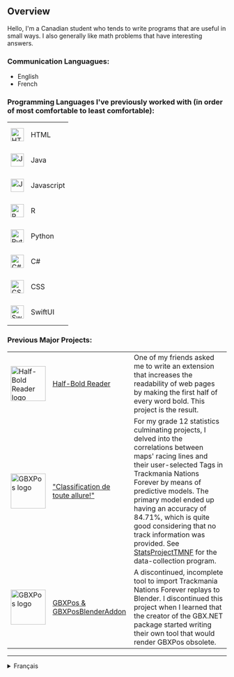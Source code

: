 ## Overview
Hello, I'm a Canadian student who tends to write programs that are useful in small ways. I also generally like math problems that have interesting answers.

### Communication Languagues:
+ English
+ French

### Programming Languages I've previously worked with (in order of most comfortable to least comfortable):

<table>
    <tr>
        <td valign="center">
            <img src="https://github.com/user-attachments/assets/e96d8ff0-947d-40bd-86ca-e79f784fae2d" alt="HTML logo" width="30"/>
        </td>
        <td>
            <p>HTML</p>
        </td>
    </tr>
    <tr>
        <td valign="center">
            <img src="https://github.com/user-attachments/assets/5fc46e70-5de2-4d3a-b871-ad606baad551" alt="Java logo" width="30"/>
        </td>
        <td>
            <p>Java</p>
        </td>
    </tr>
    <tr>
        <td valign="center">
            <img src="https://github.com/user-attachments/assets/b2de5beb-a5eb-4ac5-9e9d-1e65d2cf4a1a" alt="Javascript logo" width="30"/>
        </td>
        <td>
            <p>Javascript</p>
        </td>
    </tr>
    <tr>
        <td valign="center">
            <img src="https://github.com/user-attachments/assets/1a594c53-eb83-4600-906e-225094b36743" alt="R logo" width="30"/>
        </td>
        <td>
            <p>R</p>
        </td>
    </tr>
    <tr>
        <td valign="center">
            <img src="https://github.com/user-attachments/assets/9064270e-e62f-4258-9a6d-72c863746677" alt="Python logo" width="30"/>
        </td>
        <td>
            <p>Python</p>
        </td>
    </tr>
    <tr>
        <td valign="center">
            <img src="https://github.com/user-attachments/assets/81de25d4-2cb5-44ee-9076-abafc81d6903" alt="C# logo" width="30"/>
        </td>
        <td>
            <p>C#</p>
        </td>
    </tr>
    <tr>
        <td valign="center">
            <img src="https://github.com/user-attachments/assets/c79b9185-9d63-4022-a2a6-275fe060b27f" alt="CSS logo" width="30"/>
        </td>
        <td>
            <p>CSS</p>
        </td>
    </tr>
    <tr>
        <td valign="center">
            <img src="https://github.com/user-attachments/assets/e9b82857-6a67-400c-9755-16ff7b893e5c" alt="SwiftUI logo" width="30"/>
        </td>
        <td>
            <p>SwiftUI</p>
        </td>
    </tr>
</table>

### Previous Major Projects:

<table>
    <tr>
        <td valign="center">
            <img src="https://raw.githubusercontent.com/DarkMattrMaestro/half-bold-reader/refs/heads/main/icons/half-bold-reader1024x1024.png" alt="Half-Bold Reader logo" width="80"/>
        </td>
        <td>
            <a href="https://github.com/DarkMattrMaestro/half-bold-reader">
                Half-Bold Reader
            </a>
        </td>
        <td>
            One of my friends asked me to write an extension that increases the readability of web pages by making the first half of every word bold. This project is the result.
        </td>
    </tr>
    <tr>
        <td valign="center">
            <img src="https://github.com/user-attachments/assets/5e7a2c21-a986-4f4f-a22b-8ecc47eee590" alt="GBXPos logo" width="80"/>
        </td>
        <td>
            <a href="https://github.com/DarkMattrMaestro/stats-tmnf-quarto#readme">"Classification de toute allure!"</a>
        </td>
        <td>
            For my grade 12 statistics culminating projects, I delved into the correlations between maps' racing lines and their user-selected Tags in Trackmania Nations Forever by means of predictive models. The primary model ended up having an accuracy of 84.71%, which is quite good considering that no track information was provided. See <a href="https://github.com/DarkMattrMaestro/StatsProjectTMNF">StatsProjectTMNF</a> for the data-collection program.
        </td>
    </tr>
    <tr>
        <td valign="center">
            <img src="https://github.com/user-attachments/assets/5e7a2c21-a986-4f4f-a22b-8ecc47eee590" alt="GBXPos logo" width="80"/>
        </td>
        <td>
            <a href="https://github.com/DarkMattrMaestro/GBXPosBlenderAddon">
                GBXPos & GBXPosBlenderAddon
            </a>
        </td>
        <td>
            A discontinued, incomplete tool to import Trackmania Nations Forever replays to Blender. I discontinued this project when I learned that the creator of the GBX.NET package started writing their own tool that would render GBXPos obsolete.
        </td>
    </tr>
</table>

----------------------------------------------------------------------------------------------

<details>
    <summary>Français</summary>

## Survol
Bonjour, je suis un étudiant canadien qui aime écrire des programmes qui sont utiles de manière subtile. Souvent, je me trouve également intrigué par des problèmes mathématiques ayant des solutions bien pensées.

### Languagues de communication :
+ English
+ French

### Languages de programmation avec lesquelles j'ai précédemment travaillé (en ordre du plus au moins comfortable) :

<table>
    <tr>
        <td valign="center">
            <img src="https://github.com/user-attachments/assets/e96d8ff0-947d-40bd-86ca-e79f784fae2d" alt="Logo HTML" width="30"/>
        </td>
        <td>
            <p>HTML</p>
        </td>
    </tr>
    <tr>
        <td valign="center">
            <img src="https://github.com/user-attachments/assets/5fc46e70-5de2-4d3a-b871-ad606baad551" alt="Logo Java" width="30"/>
        </td>
        <td>
            <p>Java</p>
        </td>
    </tr>
    <tr>
        <td valign="center">
            <img src="https://github.com/user-attachments/assets/b2de5beb-a5eb-4ac5-9e9d-1e65d2cf4a1a" alt="Logo Javascript" width="30"/>
        </td>
        <td>
            <p>Javascript</p>
        </td>
    </tr>
    <tr>
        <td valign="center">
            <img src="https://github.com/user-attachments/assets/1a594c53-eb83-4600-906e-225094b36743" alt="Logo R" width="30"/>
        </td>
        <td>
            <p>R</p>
        </td>
    </tr>
    <tr>
        <td valign="center">
            <img src="https://github.com/user-attachments/assets/9064270e-e62f-4258-9a6d-72c863746677" alt="Logo Python" width="30"/>
        </td>
        <td>
            <p>Python</p>
        </td>
    </tr>
    <tr>
        <td valign="center">
            <img src="https://github.com/user-attachments/assets/81de25d4-2cb5-44ee-9076-abafc81d6903" alt="Logo C#" width="30"/>
        </td>
        <td>
            <p>C#</p>
        </td>
    </tr>
    <tr>
        <td valign="center">
            <img src="https://github.com/user-attachments/assets/c79b9185-9d63-4022-a2a6-275fe060b27f" alt="Logo CSS" width="30"/>
        </td>
        <td>
            <p>CSS</p>
        </td>
    </tr>
    <tr>
        <td valign="center">
            <img src="https://github.com/user-attachments/assets/e9b82857-6a67-400c-9755-16ff7b893e5c" alt="Logo SwiftUI" width="30"/>
        </td>
        <td>
            <p>SwiftUI</p>
        </td>
    </tr>
</table>

### Projets de développement antécédents :

<table>
    <tr>
        <td valign="center">
            <img src="https://raw.githubusercontent.com/DarkMattrMaestro/half-bold-reader/refs/heads/main/icons/half-bold-reader1024x1024.png" alt="Half-Bold Reader logo" width="50px"/>
        </td>
        <td>
            <a href="https://github.com/DarkMattrMaestro/half-bold-reader">
                Half-Bold Reader
            </a>
        </td>
        <td>
            Un de mes amis m'a demandé d'écrire une extension à but d'augmenter la lisibilité de pages Web en mettant en gras la première demie de chaque mot. Ce projet en est le résultat.
        </td>
    </tr>
    <tr>
        <td valign="center">
            <img src="https://github.com/user-attachments/assets/5e7a2c21-a986-4f4f-a22b-8ecc47eee590" alt="GBXPos logo" width="80"/>
        </td>
        <td>
            <a href="https://github.com/DarkMattrMaestro/GBXPosBlenderAddon">
                GBXPos & GBXPosBlenderAddon
            </a>
        </td>
        <td>
            Un outil abandonné et incomplet à but d'importer des rediffusions de Trackmania Nations Forever dans Blender. Le projet a été abandonné quand il est venu à mon attention que le créateur du package GBX.NET débutait l'écriture d'un outil qui renderait GBXPos obsolète.
        </td>
    </tr>
</table>

</details>
